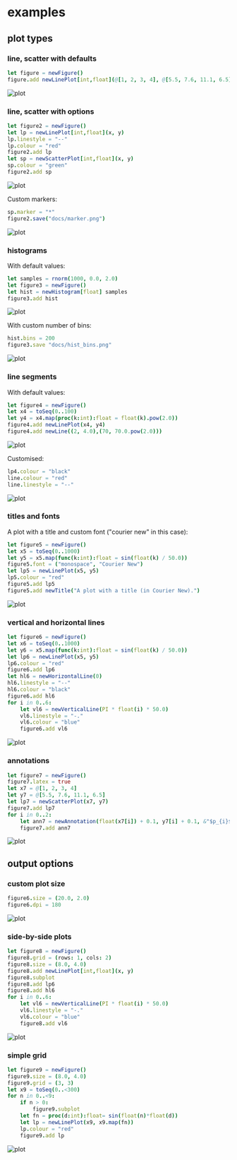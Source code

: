 # examples

## plot types

### line, scatter with defaults

```nim
let figure = newFigure()
figure.add newLinePlot[int,float](@[1, 2, 3, 4], @[5.5, 7.6, 11.1, 6.5])
```

![plot](lineplot_default.png)

### line, scatter with options

```nim
let figure2 = newFigure()
let lp = newLinePlot[int,float](x, y)
lp.linestyle = "--"
lp.colour = "red"
figure2.add lp
let sp = newScatterPlot[int,float](x, y)
sp.colour = "green"
figure2.add sp
```

![plot](scatterplot_default.png)

Custom markers:

```nim
sp.marker = "*"
figure2.save("docs/marker.png")
```

![plot](marker.png)

### histograms

With default values:

```nim
let samples = rnorm(1000, 0.0, 2.0)
let figure3 = newFigure()
let hist = newHistogram[float] samples
figure3.add hist
```

![plot](hist_default.png)

With custom number of bins:

```nim
hist.bins = 200
figure3.save "docs/hist_bins.png"
```

![plot](hist_bins.png)

### line segments

With default values:

```nim
let figure4 = newFigure()
let x4 = toSeq(0..100)
let y4 = x4.map(proc(k:int):float = float(k).pow(2.0))
figure4.add newLinePlot(x4, y4)
figure4.add newLine((2, 4.0),(70, 70.0.pow(2.0)))
```

![plot](line_segment.png)

Customised:

```nim
lp4.colour = "black"
line.colour = "red"
line.linestyle = "--"
```

![plot](line_segment_colour.png)

### titles and fonts

A plot with a title and custom font ("courier new" in this case):

```nim
let figure5 = newFigure()
let x5 = toSeq(0..1000)
let y5 = x5.map(func(k:int):float = sin(float(k) / 50.0))
figure5.font = ("monospace", "Courier New")
let lp5 = newLinePlot(x5, y5)
lp5.colour = "red"
figure5.add lp5
figure5.add newTitle("A plot with a title (in Courier New).")
```

![plot](plot_title.png)

### vertical and horizontal lines

```nim
let figure6 = newFigure()
let x6 = toSeq(0..1000)
let y6 = x5.map(func(k:int):float = sin(float(k) / 50.0))
let lp6 = newLinePlot(x5, y5)
lp6.colour = "red"
figure6.add lp6
let hl6 = newHorizontalLine(0)
hl6.linestyle = "--"
hl6.colour = "black"
figure6.add hl6
for i in 0..6:
    let vl6 = newVerticalLine(PI * float(i) * 50.0)
    vl6.linestyle = "-."
    vl6.colour = "blue"
    figure6.add vl6
```

![plot](plot_hv_lines.png)

### annotations

```nim
let figure7 = newFigure()
figure7.latex = true
let x7 = @[1, 2, 3, 4]
let y7 = @[5.5, 7.6, 11.1, 6.5]
let lp7 = newScatterPlot(x7, y7)
figure7.add lp7
for i in 0..2:
    let ann7 = newAnnotation(float(x7[i]) + 0.1, y7[i] + 0.1, &"$p_{i}$")
    figure7.add ann7
```

![plot](annotation.png)

## output options

### custom plot size

```nim
figure6.size = (20.0, 2.0)
figure6.dpi = 180
```

![plot](custom_size.png)

### side-by-side plots

```nim
let figure8 = newFigure()
figure8.grid = (rows: 1, cols: 2)
figure8.size = (8.0, 4.0)
figure8.add newLinePlot[int,float](x, y)
figure8.subplot
figure8.add lp6
figure8.add hl6
for i in 0..6:
    let vl6 = newVerticalLine(PI * float(i) * 50.0)
    vl6.linestyle = "-."
    vl6.colour = "blue"
    figure8.add vl6
```

![plot](side_by_side.png)

### simple grid

```nim
let figure9 = newFigure()
figure9.size = (8.0, 4.0)
figure9.grid = (3, 3)
let x9 = toSeq(0..<300)
for n in 0..<9:
    if n > 0:
        figure9.subplot
    let fn = proc(d:int):float= sin(float(n)*float(d))
    let lp = newLinePlot(x9, x9.map(fn))
    lp.colour = "red"
    figure9.add lp
```

![plot](grid.png)
